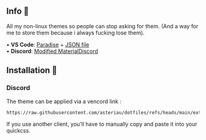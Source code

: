 ## Info 📖
All my non-linux themes so people can stop asking for them. (And a way for me to store them because i always fucking lose them).

  • **VS Code**: [Paradise](https://github.com/paradise-theme/vscode) + [JSON file](https://github.com/asteriau/dotfiles/blob/main/extra/VS%20code/settings.json) <br>
  • **Discord**: [Modified MaterialDiscord](https://raw.githubusercontent.com/asteriau/dotfiles/refs/heads/main/extra/Discord/Discord.css) <br>

## Installation 🔧

### Discord

The theme can be applied via a vencord link :
```
https://raw.githubusercontent.com/asteriau/dotfiles/refs/heads/main/extra/Discord/Discord.css
```
If you use another client, you'll have to manually copy and paste it into your quickcss.
